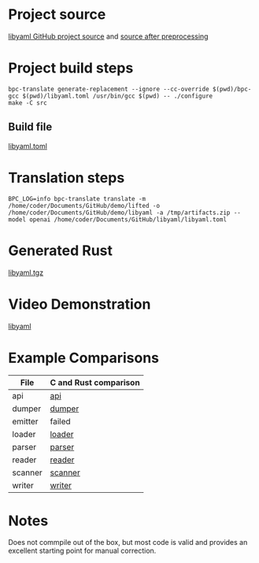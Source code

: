 # Project source

[libyaml GitHub project source](https://github.com/yaml/libyaml) and [source after preprocessing](libyaml_after_preprocessing.tgz)

# Project build steps

```
bpc-translate generate-replacement --ignore --cc-override $(pwd)/bpc-gcc $(pwd)/libyaml.toml /usr/bin/gcc $(pwd) -- ./configure
make -C src
```

## Build file

[libyaml.toml](libyaml.toml)

# Translation steps

```
BPC_LOG=info bpc-translate translate -m /home/coder/Documents/GitHub/demo/lifted -o /home/coder/Documents/GitHub/demo/libyaml -a /tmp/artifacts.zip --model openai /home/coder/Documents/GitHub/libyaml/libyaml.toml
```
# Generated Rust

[libyaml.tgz](libyaml.tgz)

# Video Demonstration

[libyaml](libyaml.mp4)

# Example Comparisons

| File  | C and Rust comparison |
|-------|-----------------------|
| api   | [api](api.png)        |
| dumper | [dumper](dumper.jpg) |
| emitter | failed |
| loader | [loader](loader.jpg) |
| parser | [parser](parser.jpg) |
| reader | [reader](reader.png) |
| scanner | [scanner](scanner.jpg) |
| writer | [writer](writter.png) |

# Notes

Does not commpile out of the box, but most code is valid and provides an excellent starting point for manual correction.
